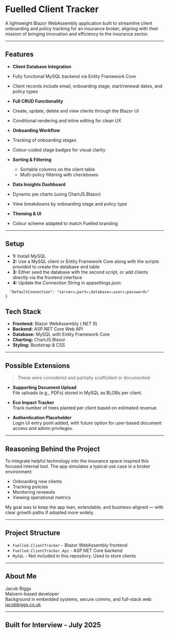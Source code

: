 # Fuelled Client Tracker

A lightweight Blazor WebAssembly application built to streamline client onboarding and policy tracking for an insurance broker, aligning with their mission of bringing innovation and efficiency to the insurance sector.

---

##  Features

-  **Client Database Integration**
  - Fully functional MySQL backend via Entity Framework Core
  - Client records include email, onboarding stage, start/renewal dates, and policy types

-  **Full CRUD Functionality**
  - Create, update, delete and view clients through the Blazor UI
  - Conditional rendering and inline editing for clean UX

-  **Onboarding Workflow**
  - Tracking of onboarding stages
  - Colour-coded stage badges for visual clarity

- **Sorting & Filtering**
  - Sortable columns on the client table
  - Multi-policy filtering with checkboxes

-  **Data Insights Dashboard**
  - Dynamic pie charts (using ChartJS.Blazor)
  - View breakdowns by onboarding stage and policy type

-  **Theming & UI**
  - Colour scheme adapted to match Fuelled branding

---

## Setup
- **1:** Install MySQL
- **2:** Use a MySQL client or Entity Framework Core along with the scripts provided to create the database and table
- **3:** Either seed the database with the second script, or add clients directly via the frontend interface
- **4:** Update the Connection String in appsettings.json:
```"ConnectionStrings": {
  "DefaultConnection": "server=;port=;database=;user=;password="
}
```

## Tech Stack

- **Frontend:** Blazor WebAssembly (.NET 9)
- **Backend:** ASP.NET Core Web API 
- **Database:** MySQL with Entity Framework Core
- **Charting:** ChartJS.Blazor
- **Styling:** Bootstrap & CSS

---

## Possible Extensions

> These were considered and partially scaffolded or documented:

- **Supporting Document Upload**  
  File uploads (e.g., PDFs) stored in MySQL as BLOBs per client.

- **Eco Impact Tracker**  
  Track number of trees planted per client based on estimated revenue.

- **Authentication Placeholder**  
  Login UI entry point added, with future option for user-based document access and admin privileges.

---

## Reasoning Behind the Project

To integrate helpful technology into the insurance space inspired this focused internal tool. The app simulates a typical use case in a broker environment:
- Onboarding new clients
- Tracking policies
- Monitoring renewals
- Viewing operational metrics

My goal was to keep the app lean, extendable, and business-aligned — with clear growth paths if adopted more widely.

---

## Project Structure

- `Fuelled.ClientTracker` - Blazor WebAssembly frontend
- `Fuelled.ClientTracker.Api` - ASP.NET Core backend
- `MySQL` - Not included in this repository. Used to store clients

---

## About Me

Jacob Biggs  
Malvern-based developer  
Background in embedded systems, secure comms, and full-stack web  
[jacobbiggs.co.uk](https://jacobbiggs.co.uk)

---

## Built for Interview - July 2025

